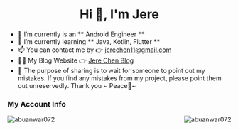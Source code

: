 <h1 align="center">Hi 👋, I'm Jere</h1>

- 🔭 I’m currently is an ** Android Engineer **
- 🌱 I’m currently learning ** Java, Kotlin, Flutter **
- 📫 You can contact me by 👉 jerechen11@gmail.com
- 👨‍💻 My Blog Website 👉 [Jere Chen Blog](https://blog.csdn.net/jerechen)
- 💪 The purpose of sharing is to wait for someone to point out my mistakes. If you find any mistakes from my project, please point them out unreservedly. Thank you ~ Peace🤞~


### My Account Info
<img align="left" src="https://github-readme-stats.vercel.app/api?username=jerechen11&show_icons=true&layout=compact&theme=nord" alt="abuanwar072" />
<img align="right" src="https://github-readme-stats.vercel.app/api/top-langs/?username=jerechen11&layout=compact" alt="abuanwar072" />
